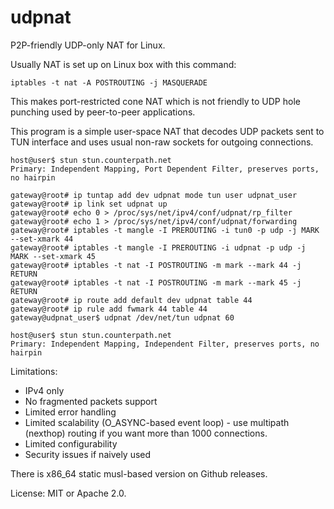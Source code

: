 # udpnat

P2P-friendly UDP-only NAT for Linux.

Usually NAT is set up on Linux box with this command:

    iptables -t nat -A POSTROUTING -j MASQUERADE

This makes port-restricted cone NAT which is not friendly to UDP hole punching used by peer-to-peer applications.

This program is a simple user-space NAT that decodes UDP packets sent to TUN interface and uses usual non-raw sockets for outgoing connections.

```
host@user$ stun stun.counterpath.net
Primary: Independent Mapping, Port Dependent Filter, preserves ports, no hairpin

gateway@root# ip tuntap add dev udpnat mode tun user udpnat_user
gateway@root# ip link set udpnat up
gateway@root# echo 0 > /proc/sys/net/ipv4/conf/udpnat/rp_filter
gateway@root# echo 1 > /proc/sys/net/ipv4/conf/udpnat/forwarding
gateway@root# iptables -t mangle -I PREROUTING -i tun0 -p udp -j MARK --set-xmark 44
gateway@root# iptables -t mangle -I PREROUTING -i udpnat -p udp -j MARK --set-xmark 45
gateway@root# iptables -t nat -I POSTROUTING -m mark --mark 44 -j RETURN
gateway@root# iptables -t nat -I POSTROUTING -m mark --mark 45 -j RETURN
gateway@root# ip route add default dev udpnat table 44
gateway@root# ip rule add fwmark 44 table 44
gateway@udpnat_user$ udpnat /dev/net/tun udpnat 60

host@user$ stun stun.counterpath.net
Primary: Independent Mapping, Independent Filter, preserves ports, no hairpin
```

Limitations:

* IPv4 only
* No fragmented packets support
* Limited error handling
* Limited scalability (O_ASYNC-based event loop) - use multipath (nexthop) routing if you want more than 1000 connections.
* Limited configurability
* Security issues if naively used

There is x86_64 static musl-based version on Github releases.

License: MIT or Apache 2.0.
